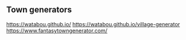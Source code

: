 ## Town generators
https://watabou.github.io/
https://watabou.github.io/village-generator
https://www.fantasytowngenerator.com/


